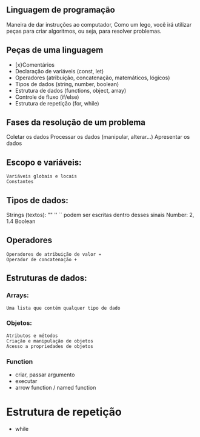 ## Linguagem de programação

 Maneira de dar instruções ao computador,
 Como um lego, você irá utilizar peças para criar algoritmos, ou seja, para resolver problemas. 

## Peças de uma linguagem

 - [x}Comentários
 - Declaração de variáveis (const, let)
 - Operadores (atribuição, concatenação, matemáticos, lógicos)
 - Tipos de dados (string, number, boolean)
 - Estrutura de dados (functions, object, array)
 - Controle de fluxo (if/else)
 - Estrutura de repetição (for, while)

## Fases da resolução de um problema

 Coletar os dados
 Processar os dados (manipular, alterar...)
 Apresentar os dados

## Escopo e variáveis:

    Variáveis globais e locais
    Constantes

 ## Tipos de dados:

 Strings (textos): "" '' `` podem ser escritas dentro desses sinais
 Number: 2, 1.4
 Boolean

## Operadores

    Operadores de atribuição de valor =
    Operador de concatenação +

## Estruturas de dados:

### Arrays:

    Uma lista que contém qualquer tipo de dado

### Objetos:

    Atributos e métodos
    Criação e manipulação de objetos
    Acesso a propriedades de objetos

### Function

 - criar, passar argumento
 - executar
 - arrow function / named function

# Estrutura de repetição
 - while
